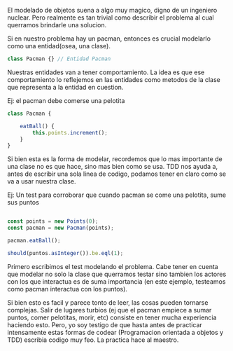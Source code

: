El modelado de objetos suena a algo muy magico, digno de un ingeniero nuclear. Pero
realmente es tan trivial como describir el problema al cual querramos brindarle una solucion.

Si en nuestro problema hay un pacman, entonces es crucial modelarlo como una entidad(osea,
una clase).

```javascript
class Pacman {} // Entidad Pacman
```


Nuestras entidades van a tener comportamiento. La idea es que ese comportamiento lo 
reflejemos en las entidades como metodos de la clase que representa a la entidad 
en cuestion.

Ej: el pacman debe comerse una pelotita


```javascript
class Pacman {

    eatBall() {
        this.points.increment();
    }
}
```

Si bien esta es la forma de modelar, recordemos que lo mas importante de una clase no es 
que hace, sino mas bien como se usa. TDD nos ayuda a, antes de escribir una sola linea
de codigo, podamos tener en claro como se va a usar nuestra clase.

Ej: Un test para corroborar que cuando pacman se come una pelotita, sume sus puntos

```javascript

const points = new Points(0);
const pacman = new Pacman(points);

pacman.eatBall();

should(puntos.asInteger()).be.eql(1);
``` 

Primero escribimos el test modelando el problema. Cabe tener en cuenta que modelar no solo
la clase que querramos testar sino tambien los actores con los que interactua es de 
suma importancia (en este ejemplo, testeamos como pacman interactua con los puntos).

Si bien esto es facil y parece tonto de leer, las cosas pueden tornarse complejas. Salir
de lugares turbios (ej que el pacman empiece a sumar puntos, comer pelotitas, morir, etc) 
consiste en tener mucha experiencia haciendo esto. Pero, yo soy testigo de que hasta antes
de practicar intensamente estas formas de codear (Programacion orientada a objetos y TDD) 
escribia codigo muy feo. La practica hace al maestro. 
